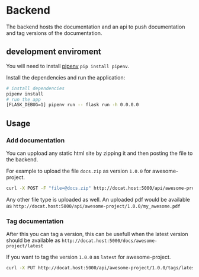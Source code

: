 # Backend

The backend hosts the documentation and an api to push documentation and
tag versions of the documentation.

## development enviroment

You will need to install [pipenv](https://github.com/pypa/pipenv) `pip install pipenv`.

Install the dependencies and run the application:

```sh
# install dependencies
pipenv install
# run the app
[FLASK_DEBUG=1] pipenv run -- flask run -h 0.0.0.0
```

## Usage

### Add documentation

You can uppload any static html site by zipping it and 
then posting the file to the backend. 

For example to upload the file `docs.zip` as version `1.0.0` for awesome-project.

```sh
curl -X POST -F "file=@docs.zip" http://docat.host:5000/api/awesome-project/1.0.0
```

Any other file type is uploaded as well. 
An uploaded pdf would be available as 
`http://docat.host:5000/api/awesome-project/1.0.0/my_awesome.pdf` 

### Tag documentation

After this you can tag a version, this can be usefull when
the latest version should be available as `http://docat.host:5000/docs/awesome-project/latest`

If you want to tag the version `1.0.0` as `latest` for awesome-project.

```sh
curl -X PUT http://docat.host:5000/api/awesome-project/1.0.0/tags/latest
```
